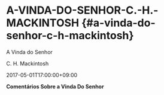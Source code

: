 # A-VINDA-DO-SENHOR-C.-H.-MACKINTOSH {#a-vinda-do-senhor-c-h-mackintosh}

A Vinda do Senhor

C. H. Mackintosh

2017-05-01T17:00:00+09:00

**Comentários Sobre a Vinda Do Senhor**